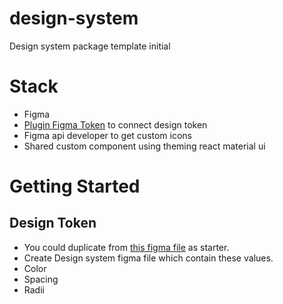 # design-system
Design system package template initial

# Stack
- Figma
- [Plugin Figma Token](https://www.figma.com/community/file/867870823554195454/Figma-tokens) to connect design token
- Figma api developer to get custom icons
- Shared custom component using theming react material ui
# Getting Started
## Design Token
- You could duplicate from [this figma file](https://www.figma.com/file/Og24COnVDRmaJuijpSZS3x/Design-System?node-id=0%3A1) as starter.
- Create Design system figma file which contain these values.
- Color
- Spacing
- Radii
